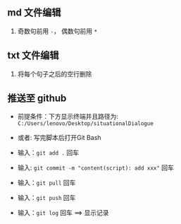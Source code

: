 ## md 文件编辑
1. 奇数句前用 ` - `， 偶数句前用 ` * `

## txt 文件编辑
1. 将每个句子之后的空行删除

## 推送至 github

- 前提条件：下方显示终端并且路径为: `C:/Users/lenovo/Desktop/situationalDialogue`

- 或者: 写完脚本后打开Git Bash

- 输入：`git add .` 回车

- 输入: `git commit -m "content(script): add xxx"` 回车

- 输入：`git pull` 回车

- 输入：`git push` 回车

- 输入：`git log` 回车 ==> 显示记录